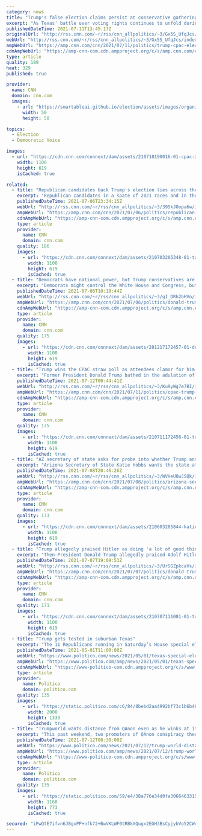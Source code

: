 ```yaml
---
category: news
title: "Trump's false election claims persist at conservative gathering in Texas"
excerpt: "As Texas' battle over voting rights continues to unfold during the special session in Austin, the outrage stoked by former President Donald Trump's false 2020 election claims was still on full display Saturday a few hours north at the major gathering of conservative activists where Trump will be welcomed"
publishedDateTime: 2021-07-11T13:45:17Z
originalUrl: "http://rss.cnn.com/~r/rss/cnn_allpolitics/~3/Gx5S_UfqJcs/index.html"
webUrl: "http://rss.cnn.com/~r/rss/cnn_allpolitics/~3/Gx5S_UfqJcs/index.html"
ampWebUrl: "https://amp.cnn.com/cnn/2021/07/11/politics/trump-cpac-election-claims/index.html"
cdnAmpWebUrl: "https://amp-cnn-com.cdn.ampproject.org/c/s/amp.cnn.com/cnn/2021/07/11/politics/trump-cpac-election-claims/index.html"
type: article
quality: 189
heat: 329
published: true

provider:
  name: CNN
  domain: cnn.com
  images:
    - url: "https://smartableai.github.io/election/assets/images/organizations/cnn.com-50x50.jpg"
      width: 50
      height: 50

topics:
  - Election
  - Democratic Voice

images:
  - url: "https://cdn.cnn.com/cnnnext/dam/assets/210710190016-01-cpac-2021-0709-super-tease.jpg"
    width: 1100
    height: 619
    isCached: true

related:
  - title: "Republican candidates back Trump's election lies across the 2021 and 2022 maps"
    excerpt: "Republican candidates in a spate of 2021 races and in the 2022 midterms are increasingly focusing their campaigns on the baseless claim that voter fraud was a rampant problem in the 2020 election.\n    \n"
    publishedDateTime: 2021-07-06T23:34:15Z
    webUrl: "http://rss.cnn.com/~r/rss/cnn_allpolitics/~3/395kJOopa6w/index.html"
    ampWebUrl: "https://amp.cnn.com/cnn/2021/07/06/politics/republican-candidates-trump-election-lie/index.html"
    cdnAmpWebUrl: "https://amp-cnn-com.cdn.ampproject.org/c/s/amp.cnn.com/cnn/2021/07/06/politics/republican-candidates-trump-election-lie/index.html"
    type: article
    provider:
      name: CNN
      domain: cnn.com
    quality: 186
    images:
      - url: "https://cdn.cnn.com/cnnnext/dam/assets/210703205348-01-trump-rally-0703-super-tease.jpg"
        width: 1100
        height: 619
        isCached: true
  - title: "Democrats have national power, but Trump conservatives are thriving"
    excerpt: "Democrats might control the White House and Congress, but Donald Trump-style conservatism is on a roll in Republican states and Washington, raising the stakes for Joe Biden in a summer critical to his goal of a transformational presidency.\n    \n"
    publishedDateTime: 2021-07-06T10:10:44Z
    webUrl: "http://rss.cnn.com/~r/rss/cnn_allpolitics/~3/gI_DRh2bHVo/index.html"
    ampWebUrl: "https://amp.cnn.com/cnn/2021/07/06/politics/donald-trump-conservative-ally-wins/index.html"
    cdnAmpWebUrl: "https://amp-cnn-com.cdn.ampproject.org/c/s/amp.cnn.com/cnn/2021/07/06/politics/donald-trump-conservative-ally-wins/index.html"
    type: article
    provider:
      name: CNN
      domain: cnn.com
    quality: 175
    images:
      - url: "https://cdn.cnn.com/cnnnext/dam/assets/201217172457-01-desantis-criticism-super-tease.jpg"
        width: 1100
        height: 619
        isCached: true
  - title: "Trump wins the CPAC straw poll as attendees clamor for him to run again"
    excerpt: "Former President Donald Trump bathed in the adulation of an adoring crowd at the Conservative Political Action Conference Sunday as he easily won the straw poll of attendees when they were asked who they'd like to see run for the White House in 2024.\n    \n"
    publishedDateTime: 2021-07-12T00:44:41Z
    webUrl: "http://rss.cnn.com/~r/rss/cnn_allpolitics/~3/Ku9yWg7e7BI/index.html"
    ampWebUrl: "https://amp.cnn.com/cnn/2021/07/11/politics/cpac-trump-speech-straw-poll/index.html"
    cdnAmpWebUrl: "https://amp-cnn-com.cdn.ampproject.org/c/s/amp.cnn.com/cnn/2021/07/11/politics/cpac-trump-speech-straw-poll/index.html"
    type: article
    provider:
      name: CNN
      domain: cnn.com
    quality: 175
    images:
      - url: "https://cdn.cnn.com/cnnnext/dam/assets/210711172456-01-trump-cpac-2021-0711-super-tease.jpg"
        width: 1100
        height: 619
        isCached: true
  - title: "AZ secretary of state asks for probe into whether Trump and allies tried to interfere in election results"
    excerpt: "Arizona Secretary of State Katie Hobbs wants the state attorney general to investigate whether allies of former President Donald Trump violated state laws by conducting a pressure campaign against county officials in the wake of the November 2020 election.\n    \n"
    publishedDateTime: 2021-07-08T20:46:26Z
    webUrl: "http://rss.cnn.com/~r/rss/cnn_allpolitics/~3/WVHeU8wJSQk/index.html"
    ampWebUrl: "https://amp.cnn.com/cnn/2021/07/08/politics/arizona-secretary-of-state-letter-2020-election/index.html"
    cdnAmpWebUrl: "https://amp-cnn-com.cdn.ampproject.org/c/s/amp.cnn.com/cnn/2021/07/08/politics/arizona-secretary-of-state-letter-2020-election/index.html"
    type: article
    provider:
      name: CNN
      domain: cnn.com
    quality: 173
    images:
      - url: "https://cdn.cnn.com/cnnnext/dam/assets/210603205844-katie-hobbs-lah-dnt-super-tease.jpg"
        width: 1100
        height: 619
        isCached: true
  - title: "Trump allegedly praised Hitler as doing 'a lot of good things' new book claims"
    excerpt: "Then-President Donald Trump allegedly praised Adolf Hitler during a discussion with his White House chief of staff John Kelly in 2018 while on a trip to Paris to commemorate the armistice after World War I, according to excerpts of an upcoming book, obtained by CNN, from Wall Street Journal reporter"
    publishedDateTime: 2021-07-07T19:09:53Z
    webUrl: "http://rss.cnn.com/~r/rss/cnn_allpolitics/~3/UrSGZpkcaVs/index.html"
    ampWebUrl: "https://amp.cnn.com/cnn/2021/07/07/politics/donald-trump-adolf-hitler-book-claims/index.html"
    cdnAmpWebUrl: "https://amp-cnn-com.cdn.ampproject.org/c/s/amp.cnn.com/cnn/2021/07/07/politics/donald-trump-adolf-hitler-book-claims/index.html"
    type: article
    provider:
      name: CNN
      domain: cnn.com
    quality: 171
    images:
      - url: "https://cdn.cnn.com/cnnnext/dam/assets/210707111001-01-trump-2018-restricted-super-tease.jpg"
        width: 1100
        height: 619
        isCached: true
  - title: "Trump gets tested in suburban Texas"
    excerpt: "The 11 Republicans running in Saturday’s House special election have a wide range of opinions on the former president, ranging from Never Trump to Super MAGA."
    publishedDateTime: 2021-05-01T11:00:00Z
    webUrl: "https://www.politico.com/news/2021/05/01/texas-special-election-trump-484304"
    ampWebUrl: "https://www.politico.com/amp/news/2021/05/01/texas-special-election-trump-484304"
    cdnAmpWebUrl: "https://www-politico-com.cdn.ampproject.org/c/s/www.politico.com/amp/news/2021/05/01/texas-special-election-trump-484304"
    type: article
    provider:
      name: Politico
      domain: politico.com
    quality: 135
    images:
      - url: "https://static.politico.com/c6/84/8bebd2aa4992bf73c1b6b4800fc6/texas-trump-illo.jpg"
        width: 2000
        height: 1333
        isCached: true
  - title: "Trumpworld wants distance from QAnon even as he winks at it"
    excerpt: "This past weekend, two promoters of QAnon conspiracy theories were given press credentials to Donald Trump’s MAGA rally in Sarasota, Fla. The men took selfies with their badges, taunted journalists covering the event as “fake news,"
    publishedDateTime: 2021-07-12T08:30:00Z
    webUrl: "https://www.politico.com/news/2021/07/12/trump-world-distance-qanon-499242"
    ampWebUrl: "https://www.politico.com/amp/news/2021/07/12/trump-world-distance-qanon-499242"
    cdnAmpWebUrl: "https://www-politico-com.cdn.ampproject.org/c/s/www.politico.com/amp/news/2021/07/12/trump-world-distance-qanon-499242"
    type: article
    provider:
      name: Politico
      domain: politico.com
    quality: 135
    images:
      - url: "https://static.politico.com/59/e4/38a776e34d0fa30664633153f04f/static.politico%20(29).jpg"
        width: 1160
        height: 773
        isCached: true

secured: "iPwQtE7ifvn6JBgxPP+nfk72+BwVKLWF0tRBkXQugx2EGH3BsCyjybVo52CWokzmf/ji+E7QebD2qYT49bpi3b1qSuQ64Xd/osEnnOSmxfW7++42sT9hWMIOwJtx6dbboLQgHrc8ngXnbGKI7TtH8HLh+teVJYWoMuGQLpkEsRPCcXADUsIdScIR0AR9naZJjXNUgz03q2IB93t5v8JxaP+TTmMIi/8faB5yG/iLnCaZjJV3SIwytSvq6zWmVFsVvvS2S+uDjzjFTT6hAxBpDidkIihz+mLXeQ08fKmgTKaEGdEDcHAQs9BksNXXcWUdKsvblx6lJFopQVJK0Gc4GoalhzUEZjC+2UnIGgmeKeU=;UgIFsvaJzMiOd4+XAvzqYA=="
---
```


